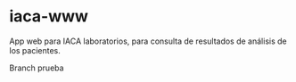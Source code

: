 iaca-www
========

App web para IACA laboratorios, para consulta de resultados de análisis de los pacientes.

Branch prueba
